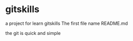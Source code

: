 # gitskills
a project for learn gitskills
The first file name README.md

the git is quick and simple